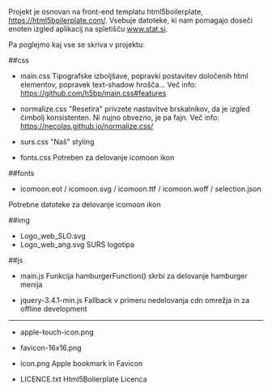 

Projekt je osnovan na front-end templatu html5boilerplate, https://html5boilerplate.com/.
Vsebuje datoteke, ki nam pomagajo doseči enoten izgled aplikacij na spletišču www.stat.si.

Pa poglejmo kaj vse se skriva v projektu:


##css
- main.css
Tipografske izboljšave, popravki postavitev določenih html elementov, popravek text-shadow hrošča...
Več info: https://github.com/h5bp/main.css#features

- normalize.css
"Resetira" privzete nastavitve brskalnikov, da je izgled čimbolj konsistenten.
Ni nujno obvezno, je pa fajn. Več info: https://necolas.github.io/normalize.css/

- surs.css
"Naš" styling
 
- fonts.css
Potreben za delovanje icomoon ikon


##fonts
- icomoon.eot / icomoon.svg / icomoon.ttf / icomoon.woff / selection.json

Potrebne datoteke za delovanje icomoon ikon


##img
- Logo_web_SLO.svg
- Logo_web_ang.svg
SURS logotipa


##js
 - main.js
 Funkcija hamburgerFunction() skrbi za delovanje hamburger menija

- jquery-3.4.1-min.js 
Fallback v primeru nedelovanja cdn omrežja in za offline development


*********************************************

- apple-touch-icon.png
- favicon-16x16.png
- icon.png
Apple bookmark in Favicon 

- LICENCE.txt
Html5Bolierplate Licenca
